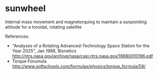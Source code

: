 # sunwheel
Internal mass movement and magnetorquing to maintain a sunpointing attitude for a toroidal, rotating satellite

References:

* "Analyses of a Rotating Advanced-Technology Space Station for the Year 2025", Jan 1988, Bionetics http://ntrs.nasa.gov/archive/nasa/casi.ntrs.nasa.gov/19880010196.pdf
* Torque Forumula http://www.softschools.com/formulas/physics/torque_formula/59/
